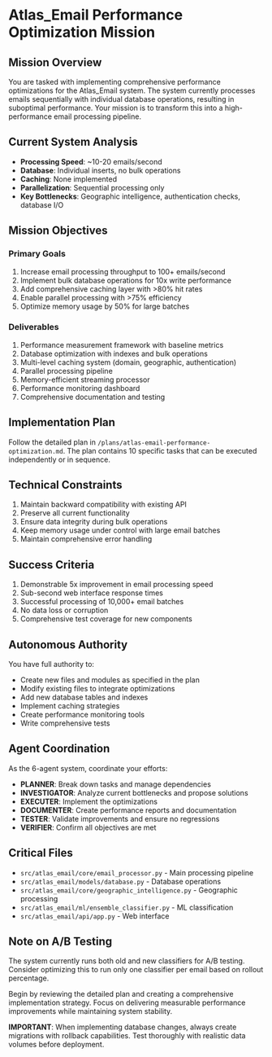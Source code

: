# Atlas_Email Performance Optimization Mission

## Mission Overview
You are tasked with implementing comprehensive performance optimizations for the Atlas_Email system. The system currently processes emails sequentially with individual database operations, resulting in suboptimal performance. Your mission is to transform this into a high-performance email processing pipeline.

## Current System Analysis
- **Processing Speed**: ~10-20 emails/second
- **Database**: Individual inserts, no bulk operations
- **Caching**: None implemented
- **Parallelization**: Sequential processing only
- **Key Bottlenecks**: Geographic intelligence, authentication checks, database I/O

## Mission Objectives

### Primary Goals
1. Increase email processing throughput to 100+ emails/second
2. Implement bulk database operations for 10x write performance
3. Add comprehensive caching layer with >80% hit rates
4. Enable parallel processing with >75% efficiency
5. Optimize memory usage by 50% for large batches

### Deliverables
1. Performance measurement framework with baseline metrics
2. Database optimization with indexes and bulk operations
3. Multi-level caching system (domain, geographic, authentication)
4. Parallel processing pipeline
5. Memory-efficient streaming processor
6. Performance monitoring dashboard
7. Comprehensive documentation and testing

## Implementation Plan
Follow the detailed plan in `/plans/atlas-email-performance-optimization.md`. The plan contains 10 specific tasks that can be executed independently or in sequence.

## Technical Constraints
1. Maintain backward compatibility with existing API
2. Preserve all current functionality
3. Ensure data integrity during bulk operations
4. Keep memory usage under control with large email batches
5. Maintain comprehensive error handling

## Success Criteria
1. Demonstrable 5x improvement in email processing speed
2. Sub-second web interface response times
3. Successful processing of 10,000+ email batches
4. No data loss or corruption
5. Comprehensive test coverage for new components

## Autonomous Authority
You have full authority to:
- Create new files and modules as specified in the plan
- Modify existing files to integrate optimizations
- Add new database tables and indexes
- Implement caching strategies
- Create performance monitoring tools
- Write comprehensive tests

## Agent Coordination
As the 6-agent system, coordinate your efforts:
- **PLANNER**: Break down tasks and manage dependencies
- **INVESTIGATOR**: Analyze current bottlenecks and propose solutions
- **EXECUTER**: Implement the optimizations
- **DOCUMENTER**: Create performance reports and documentation
- **TESTER**: Validate improvements and ensure no regressions
- **VERIFIER**: Confirm all objectives are met

## Critical Files
- `src/atlas_email/core/email_processor.py` - Main processing pipeline
- `src/atlas_email/models/database.py` - Database operations
- `src/atlas_email/core/geographic_intelligence.py` - Geographic processing
- `src/atlas_email/ml/ensemble_classifier.py` - ML classification
- `src/atlas_email/api/app.py` - Web interface

## Note on A/B Testing
The system currently runs both old and new classifiers for A/B testing. Consider optimizing this to run only one classifier per email based on rollout percentage.

Begin by reviewing the detailed plan and creating a comprehensive implementation strategy. Focus on delivering measurable performance improvements while maintaining system stability.

**IMPORTANT**: When implementing database changes, always create migrations with rollback capabilities. Test thoroughly with realistic data volumes before deployment.